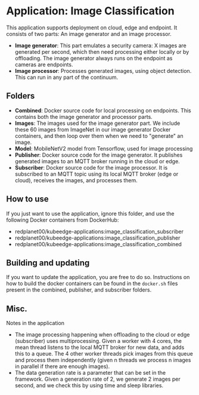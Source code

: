 # Application: Image Classification
This application supports deployment on cloud, edge and endpoint. It consists of two parts: An image generator and an image processor.

- **Image generator**: This part emulates a security camera: X images are generated per second, which then need processing either locally or by offloading. The image generator always runs on the endpoint as cameras are endpoints.
- **Image processor**: Processes generated images, using object detection. This can run in any part of the continuum.

## Folders
- **Combined**: Docker source code for local processing on endpoints. This contains both the image generator and processor parts.
- **Images**: The images used for the image generator part. We include these 60 images from ImageNet in our image generator Docker containers, and then loop over them when we need to "generate" an image.
- **Model**: MobileNetV2 model from Tensorflow, used for image processing
- **Publisher**: Docker source code for the image generator. It publishes generated images to an MQTT broker running in the cloud or edge.
- **Subscriber**: Docker source code for the image processor. It is subscribed to an MQTT topic using its local MQTT broker (edge or cloud), receives the images, and processes them. 

## How to use
If you just want to use the application, ignore this folder, and use the following Docker containers from DockerHub:

- redplanet00/kubeedge-applications:image_classification_subscriber
- redplanet00/kubeedge-applications:image_classification_publisher
- redplanet00/kubeedge-applications:image_classification_combined

## Building and updating
If you want to update the application, you are free to do so. Instructions on how to build the docker containers can be found in the `docker.sh` files present in the combined, publisher, and subscriber folders.

## Misc.
Notes in the application

- The image processing happening when offloading to the cloud or edge (subscriber) uses multiprocessing. Given a worker with 4 cores, the mean thread listens to the local MQTT broker for new data, and adds this to a queue. The 4 other worker threads pick images from this queue and process them independently (given n threads we process n images in parallel if there are enough images).
- The data generation rate is a parameter that can be set in the framework. Given a generation rate of 2, we generate 2 images per second, and we check this by using time and sleep libraries.
